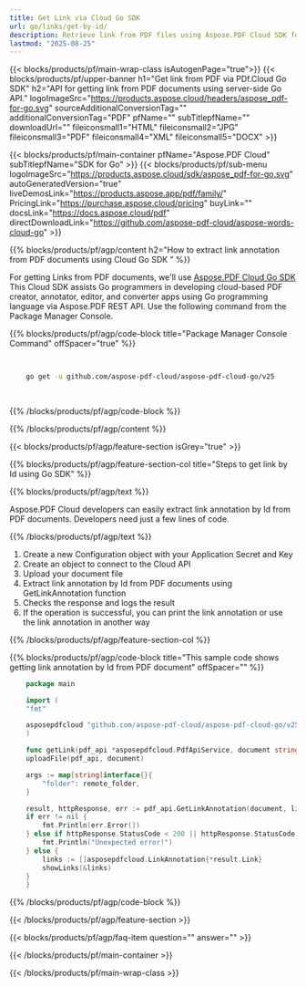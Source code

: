 ```yaml
---
title: Get Link via Cloud Go SDK 
url: go/links/get-by-id/
description: Retrieve link from PDF files using Aspose.PDF Cloud SDK for Go. Enhance discoverability and indexing.
lastmod: "2025-08-25"
---
```


{{< blocks/products/pf/main-wrap-class isAutogenPage="true">}}
{{< blocks/products/pf/upper-banner h1="Get link from PDF via PDf.Cloud Go SDK" h2="API for getting link from PDF documents using server-side Go API." logoImageSrc="https://products.aspose.cloud/headers/aspose_pdf-for-go.svg" sourceAdditionalConversionTag="" additionalConversionTag="PDF" pfName="" subTitlepfName="" downloadUrl="" fileiconsmall1="HTML" fileiconsmall2="JPG" fileiconsmall3="PDF" fileiconsmall4="XML" fileiconsmall5="DOCX" >}}

{{< blocks/products/pf/main-container pfName="Aspose.PDF Cloud" subTitlepfName="SDK for Go" >}}
{{< blocks/products/pf/sub-menu logoImageSrc="https://products.aspose.cloud/sdk/aspose_pdf-for-go.svg"
autoGeneratedVersion="true"
liveDemosLink="https://products.aspose.app/pdf/family/" PricingLink="https://purchase.aspose.cloud/pricing" buyLink="" docsLink="https://docs.aspose.cloud/pdf"  directDownloadLink="https://github.com/aspose-pdf-cloud/aspose-words-cloud-go" >}}

{{% blocks/products/pf/agp/content h2="How to extract link annotation from PDF documents using Cloud Go SDK " %}}

 For getting Links from PDF documents, we'll use
 [Aspose.PDF Cloud Go SDK](https://products.aspose.cloud/pdf/go/)
 This Cloud SDK assists Go programmers in developing cloud-based PDF creator, annotator, editor, and converter apps using Go programming language via Aspose.PDF REST API. Use the following command from the Package Manager Console.

{{% blocks/products/pf/agp/code-block title="Package Manager Console Command" offSpacer="true" %}}

```bash

     
    go get -u github.com/aspose-pdf-cloud/aspose-pdf-cloud-go/v25
     
     
```

{{% /blocks/products/pf/agp/code-block %}}

{{% /blocks/products/pf/agp/content %}}

{{< blocks/products/pf/agp/feature-section isGrey="true" >}}

{{% blocks/products/pf/agp/feature-section-col title="Steps to get link by Id using Go SDK" %}}

{{% blocks/products/pf/agp/text %}}

 Aspose.PDF Cloud developers can easily extract link annotation by Id from PDF documents. Developers need just a few lines of code.

{{% /blocks/products/pf/agp/text %}}

1. Create a new Configuration object with your Application Secret and Key
1. Create an object to connect to the Cloud API
1. Upload your document file
1. Extract link annotation by Id from PDF documents using GetLinkAnnotation function
1. Checks the response and logs the result
1. If the operation is successful, you can print the link annotation or use the link annotation in another way

{{% /blocks/products/pf/agp/feature-section-col %}}

{{% blocks/products/pf/agp/code-block title="This sample code shows getting link annotation by Id from PDF document" offSpacer="" %}}

```go
    package main

    import (
	"fmt"

	asposepdfcloud "github.com/aspose-pdf-cloud/aspose-pdf-cloud-go/v25"
    )

    func getLink(pdf_api *asposepdfcloud.PdfApiService, document string, link_id string, remote_folder string) {
	uploadFile(pdf_api, document)

	args := map[string]interface{}{
		"folder": remote_folder,
	}

	result, httpResponse, err := pdf_api.GetLinkAnnotation(document, link_id, args)
	if err != nil {
		fmt.Println(err.Error())
	} else if httpResponse.StatusCode < 200 || httpResponse.StatusCode > 299 {
		fmt.Println("Unexpected error!")
	} else {
		links := []asposepdfcloud.LinkAnnotation{*result.Link}
		showLinks(&links)
	}
    }
```

{{% /blocks/products/pf/agp/code-block %}}

{{< /blocks/products/pf/agp/feature-section >}}

{{< blocks/products/pf/agp/faq-item question="" answer="" >}}

{{< /blocks/products/pf/main-container >}}

{{< /blocks/products/pf/main-wrap-class >}}



